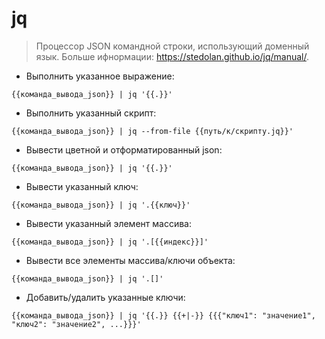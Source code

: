 # jq

> Процессор JSON командной строки, использующий доменный язык.
> Больше ифнормации: <https://stedolan.github.io/jq/manual/>.

- Выполнить указанное выражение:

`{{команда_вывода_json}} | jq '{{.}}'`

- Выполнить указанный скрипт:

`{{команда_вывода_json}} | jq --from-file {{путь/к/скрипту.jq}}'`

- Вывести цветной и отформатированный json:

`{{команда_вывода_json}} | jq '{{.}}'`

- Вывести указанный ключ:

`{{команда_вывода_json}} | jq '.{{ключ}}'`

- Вывести указанный элемент массива:

`{{команда_вывода_json}} | jq '.[{{индекс}}]'`

- Вывести все элементы массива/ключи объекта:

`{{команда_вывода_json}} | jq '.[]'`

- Добавить/удалить указанные ключи:

`{{команда_вывода_json}} | jq '{{.}} {{+|-}} {{{"ключ1": "значение1", "ключ2": "значение2", ...}}}'`
